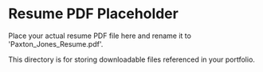 # Resume PDF Placeholder

Place your actual resume PDF file here and rename it to 'Paxton_Jones_Resume.pdf'.

This directory is for storing downloadable files referenced in your portfolio.
